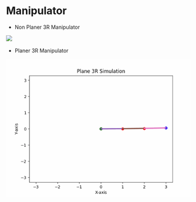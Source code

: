 # Manipulator
- Non Planer 3R Manipulator

 ![](https://github.com/Nachiket497/Manipulator/blob/main/Basic_3R_NON_Planer_Manipulator/3r_testing.gif)
- Planer 3R Manipulator

 ![](https://github.com/Nachiket497/Manipulator/blob/main/Basic_3R_Planer_Manipulator/3R_planer.gif)
